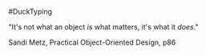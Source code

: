 #DuckTyping

"It's not what an object _is_ what matters, it's what it _does_."

Sandi Metz, Practical Object-Oriented Design, p86